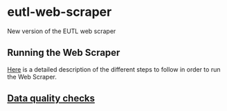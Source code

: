 # eutl-web-scraper
New version of the EUTL web scraper

## Running the Web Scraper

[Here](/docs/RunningTheWebScraper.md) is a detailed description of the different steps to follow in order to run the Web Scraper.


## [Data quality checks](docs/QualityChecks.md)



